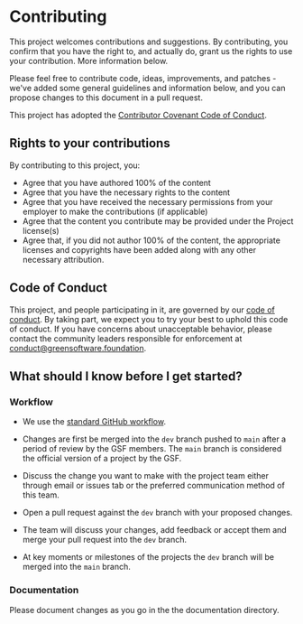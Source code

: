 # Contributing

This project welcomes contributions and suggestions. By contributing, you confirm that you have the right to, and actually do, grant us the rights to use your contribution. More information below.

Please feel free to contribute code, ideas, improvements, and patches - we've added some general guidelines and information below, and you can propose changes to this document in a pull request.

This project has adopted the [Contributor Covenant Code of Conduct](https://greensoftware.foundation/code-of-conduct).

## Rights to your contributions

By contributing to this project, you:

- Agree that you have authored 100% of the content
- Agree that you have the necessary rights to the content
- Agree that you have received the necessary permissions from your employer to make the contributions (if applicable)
- Agree that the content you contribute may be provided under the Project license(s)
- Agree that, if you did not author 100% of the content, the appropriate licenses and copyrights have been added along with any other necessary attribution.

## Code of Conduct

This project, and people participating in it, are governed by our [code of conduct](https://greensoftware.foundation/code-of-conduct). By taking part, we expect you to try your best to uphold this code of conduct. If you have concerns about unacceptable behavior, please contact the community leaders responsible for enforcement at
[conduct@greensoftware.foundation](conduct@greensoftware.foundation).

## What should I know before I get started?

### Workflow

- We use the [standard GitHub workflow](https://guides.github.com/introduction/flow/).

- Changes are first be merged into the `dev` branch pushed to `main` after a period of review by the GSF members. The `main` branch is considered the official version of a project by the GSF.

- Discuss the change you want to make with the project team either through email or issues tab or the preferred communication method of this team.

- Open a pull request against the `dev` branch with your proposed changes.

- The team will discuss your changes, add feedback or accept them and merge your pull request into the `dev` branch.

- At key moments or milestones of the projects the `dev` branch will be merged into the `main` branch.

### Documentation

Please document changes as you go in the the documentation directory.
